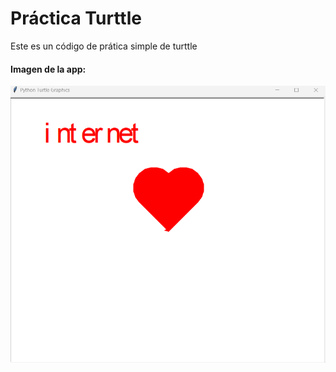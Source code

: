 # Práctica Turttle
<p>Este es un código de prática simple de turttle</p>

<h4>Imagen de la app:</h4>
<img src="example.png">
